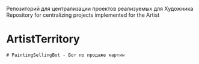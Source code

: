 Репозиторий для централизации проектов реализуемых для Художника
Repository for centralizing projects implemented for the Artist
# ArtistTerritory
    # PaintingSellingBot - Бот по продаже картин
